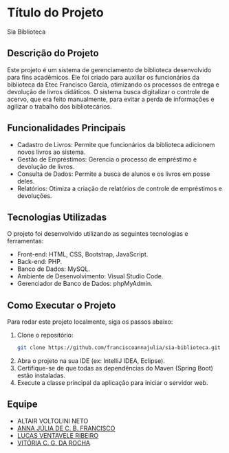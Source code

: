 # Título do Projeto

Sia Biblioteca

## Descrição do Projeto

Este projeto é um sistema de gerenciamento de biblioteca desenvolvido para fins acadêmicos. Ele foi criado para auxiliar os funcionários da biblioteca da Etec Francisco Garcia, otimizando os processos de entrega e devolução de livros didáticos. O sistema busca digitalizar o controle de acervo, que era feito manualmente, para evitar a perda de informações e agilizar o trabalho dos bibliotecários.

## Funcionalidades Principais
  - Cadastro de Livros: Permite que funcionários da biblioteca adicionem novos livros ao sistema.
  - Gestão de Empréstimos: Gerencia o processo de empréstimo e devolução de livros.
  - Consulta de Dados: Permite a busca de alunos e os livros em posse deles.
  - Relatórios: Otimiza a criação de relatórios de controle de empréstimos e devoluções.

## Tecnologias Utilizadas
O projeto foi desenvolvido utilizando as seguintes tecnologias e ferramentas:
  - Front-end: HTML, CSS, Bootstrap, JavaScript.
  - Back-end: PHP.
  - Banco de Dados: MySQL.
  - Ambiente de Desenvolvimento: Visual Studio Code.
  - Gerenciador de Banco de Dados: phpMyAdmin.

## Como Executar o Projeto

Para rodar este projeto localmente, siga os passos abaixo:

1.  Clone o repositório:
    ```bash
    git clone https://github.com/franciscoannajulia/sia-biblioteca.git
    ```
2.  Abra o projeto na sua IDE (ex: IntelliJ IDEA, Eclipse).
3.  Certifique-se de que todas as dependências do Maven (Spring Boot) estão instaladas.
4.  Execute a classe principal da aplicação para iniciar o servidor web.

## Equipe

  - ALTAIR VOLTOLINI NETO
  - [ANNA JÚLIA DE C. B. FRANCISCO](https://www.linkedin.com/in/franciscoannajulia/)
  - [LUCAS VENTAVELE RIBEIRO](https://www.linkedin.com/in/lucas-ventavele-ribeiro/)
  - [VITÓRIA C. G. DA ROCHA](https://www.linkedin.com/in/vit%C3%B3ria-cristina-gomes-da-rocha-b1932713b/)
